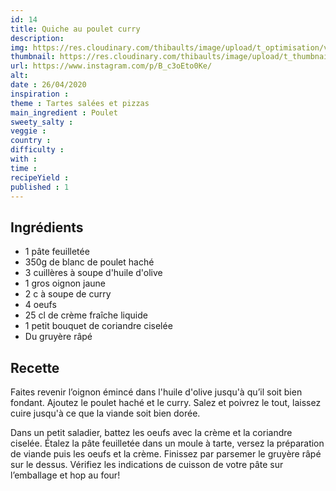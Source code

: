 ```yaml
---
id: 14
title: Quiche au poulet curry
description: 
img: https://res.cloudinary.com/thibaults/image/upload/t_optimisation/v1600523202/Recipes/20200426_quiche_poulet_curry.jpg
thumbnail: https://res.cloudinary.com/thibaults/image/upload/t_thumbnail_josie/v1600523202/Recipes/20200426_quiche_poulet_curry.jpg
url: https://www.instagram.com/p/B_c3oEto0Ke/
alt: 
date : 26/04/2020
inspiration :
theme : Tartes salées et pizzas
main_ingredient : Poulet
sweety_salty : 
veggie : 
country :
difficulty :
with : 
time : 
recipeYield : 
published : 1
---
```


## Ingrédients
- 1 pâte feuilletée
- 350g de blanc de poulet haché
- 3 cuillères à soupe d'huile d'olive
- 1 gros oignon jaune
- 2 c à soupe de curry
- 4 oeufs
- 25 cl de crème fraîche liquide
- 1 petit bouquet de coriandre ciselée
- Du gruyère râpé

## Recette
Faites revenir l’oignon émincé dans l'huile d'olive jusqu'à qu’il soit bien fondant. Ajoutez le poulet haché et le curry. Salez et poivrez le tout, laissez cuire jusqu'à ce que la viande soit bien dorée.

Dans un petit saladier, battez les oeufs avec la crème et la coriandre ciselée. Étalez la pâte feuilletée dans un moule à tarte, versez la préparation de viande puis les oeufs et la crème. Finissez par parsemer le gruyère râpé sur le dessus. Vérifiez les indications de cuisson de votre pâte sur l’emballage et hop au four!